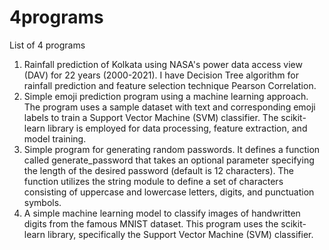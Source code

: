 # 4programs
List of 4 programs
<br>
1. Rainfall prediction of Kolkata  using NASA's power data access view (DAV) for 22 years (2000-2021). I have Decision Tree algorithm for rainfall prediction and feature selection technique Pearson Correlation.
2. Simple emoji prediction program using a machine learning approach. The program uses a sample dataset with text and corresponding emoji labels to train a Support Vector Machine (SVM) classifier. The scikit-learn library is employed for data processing, feature extraction, and model training.
3. Simple program for generating random passwords. It defines a function called generate_password that takes an optional parameter specifying the length of the desired password (default is 12 characters). The function utilizes the string module to define a set of characters consisting of uppercase and lowercase letters, digits, and punctuation symbols.
4. A simple machine learning model to classify images of handwritten digits from the famous MNIST dataset. This program uses the scikit-learn library, specifically the Support Vector Machine (SVM) classifier. 
